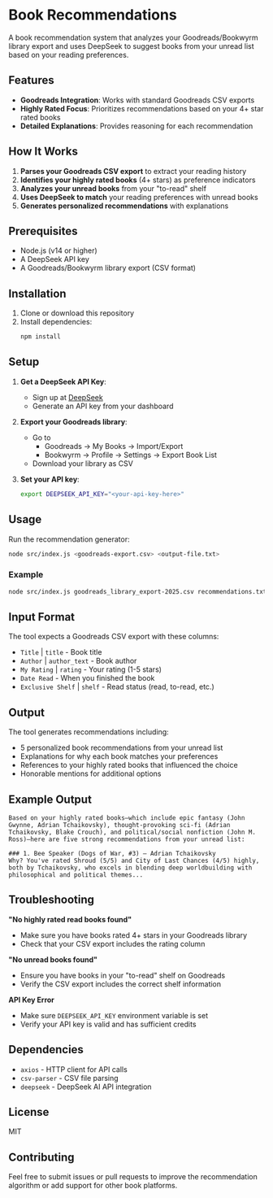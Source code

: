 # Book Recommendations

A book recommendation system that analyzes your Goodreads/Bookwyrm library export and uses DeepSeek to suggest books from your unread list based on your reading preferences.

## Features

- **Goodreads Integration**: Works with standard Goodreads CSV exports
- **Highly Rated Focus**: Prioritizes recommendations based on your 4+ star rated books
- **Detailed Explanations**: Provides reasoning for each recommendation

## How It Works

1. **Parses your Goodreads CSV export** to extract your reading history
2. **Identifies your highly rated books** (4+ stars) as preference indicators
3. **Analyzes your unread books** from your "to-read" shelf
4. **Uses DeepSeek to match** your reading preferences with unread books
5. **Generates personalized recommendations** with explanations

## Prerequisites

- Node.js (v14 or higher)
- A DeepSeek API key
- A Goodreads/Bookwyrm library export (CSV format)

## Installation

1. Clone or download this repository
2. Install dependencies:
   ```bash
   npm install
   ```

## Setup

1. **Get a DeepSeek API Key**:
   - Sign up at [DeepSeek](https://platform.deepseek.com/)
   - Generate an API key from your dashboard

2. **Export your Goodreads library**:
   - Go to
     - Goodreads → My Books → Import/Export
     - Bookwyrm → Profile → Settings → Export Book List
   - Download your library as CSV

3. **Set your API key**:
   ```bash
   export DEEPSEEK_API_KEY="<your-api-key-here>"
   ```

## Usage

Run the recommendation generator:

```bash
node src/index.js <goodreads-export.csv> <output-file.txt>
```

### Example

```bash
node src/index.js goodreads_library_export-2025.csv recommendations.txt
```

## Input Format

The tool expects a Goodreads CSV export with these columns:
- `Title` | `title` - Book title
- `Author` | `author_text` - Book author
- `My Rating` | `rating` - Your rating (1-5 stars)
- `Date Read` - When you finished the book
- `Exclusive Shelf` | `shelf` - Read status (read, to-read, etc.)

## Output

The tool generates recommendations including:
- 5 personalized book recommendations from your unread list
- Explanations for why each book matches your preferences
- References to your highly rated books that influenced the choice
- Honorable mentions for additional options

## Example Output

```
Based on your highly rated books—which include epic fantasy (John Gwynne, Adrian Tchaikovsky), thought-provoking sci-fi (Adrian Tchaikovsky, Blake Crouch), and political/social nonfiction (John M. Ross)—here are five strong recommendations from your unread list:

### 1. Bee Speaker (Dogs of War, #3) – Adrian Tchaikovsky
Why? You've rated Shroud (5/5) and City of Last Chances (4/5) highly, both by Tchaikovsky, who excels in blending deep worldbuilding with philosophical and political themes...
```

## Troubleshooting

**"No highly rated read books found"**
- Make sure you have books rated 4+ stars in your Goodreads library
- Check that your CSV export includes the rating column

**"No unread books found"**
- Ensure you have books in your "to-read" shelf on Goodreads
- Verify the CSV export includes the correct shelf information

**API Key Error**
- Make sure `DEEPSEEK_API_KEY` environment variable is set
- Verify your API key is valid and has sufficient credits

## Dependencies

- `axios` - HTTP client for API calls
- `csv-parser` - CSV file parsing
- `deepseek` - DeepSeek AI API integration

## License

MIT

## Contributing

Feel free to submit issues or pull requests to improve the recommendation algorithm or add support for other book platforms.
